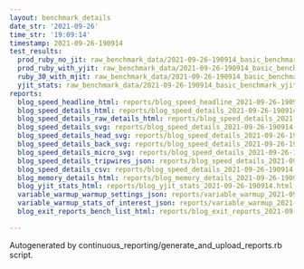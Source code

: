 ```yaml
---
layout: benchmark_details
date_str: '2021-09-26'
time_str: '19:09:14'
timestamp: 2021-09-26-190914
test_results:
  prod_ruby_no_jit: raw_benchmark_data/2021-09-26-190914_basic_benchmark_prod_ruby_no_jit.json
  prod_ruby_with_yjit: raw_benchmark_data/2021-09-26-190914_basic_benchmark_prod_ruby_with_yjit.json
  ruby_30_with_mjit: raw_benchmark_data/2021-09-26-190914_basic_benchmark_ruby_30_with_mjit.json
  yjit_stats: raw_benchmark_data/2021-09-26-190914_basic_benchmark_yjit_stats.json
reports:
  blog_speed_headline_html: reports/blog_speed_headline_2021-09-26-190914.html
  blog_speed_details_html: reports/blog_speed_details_2021-09-26-190914.html
  blog_speed_details_raw_details_html: reports/blog_speed_details_2021-09-26-190914.raw_details.html
  blog_speed_details_svg: reports/blog_speed_details_2021-09-26-190914.svg
  blog_speed_details_head_svg: reports/blog_speed_details_2021-09-26-190914.head.svg
  blog_speed_details_back_svg: reports/blog_speed_details_2021-09-26-190914.back.svg
  blog_speed_details_micro_svg: reports/blog_speed_details_2021-09-26-190914.micro.svg
  blog_speed_details_tripwires_json: reports/blog_speed_details_2021-09-26-190914.tripwires.json
  blog_speed_details_csv: reports/blog_speed_details_2021-09-26-190914.csv
  blog_memory_details_html: reports/blog_memory_details_2021-09-26-190914.html
  blog_yjit_stats_html: reports/blog_yjit_stats_2021-09-26-190914.html
  variable_warmup_warmup_settings_json: reports/variable_warmup_2021-09-26-190914.warmup_settings.json
  variable_warmup_stats_of_interest_json: reports/variable_warmup_2021-09-26-190914.stats_of_interest.json
  blog_exit_reports_bench_list_html: reports/blog_exit_reports_2021-09-26-190914.bench_list.html

---
```

Autogenerated by continuous_reporting/generate_and_upload_reports.rb script.
